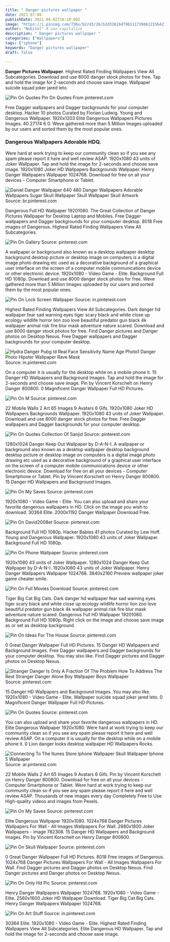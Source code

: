 ```yaml
---
title: " Danger pictures wallpaper "
date: 2021-07-08
publishDate: 2021-04-02T18:10:09Z
image: "https://i.pinimg.com/736x/b2/d3/26/b2d3261bd790111739861215b427488b.jpg"
author: "Nubitol" # use capitalize
description: " Danger pictures wallpaper "
categories: ["Wallpapers"]
tags: ["iphone"]
keywords: "Danger pictures wallpaper"
draft: false

---
```



**Danger Pictures Wallpaper**. Highest Rated Finding Wallpapers View All Subcategories. Download and use 8000 danger stock photos for free. Tap and hold the image for 2-seconds and choose save image. Wallpaper suicide squad joker jared leto.

![Pin On Quotes](https://i.pinimg.com/originals/5f/a9/ec/5fa9ecaa702baa9162dda24e2c288bfd.jpg "Pin On Quotes")
Pin On Quotes From pinterest.com


Free Dagger wallpapers and Dagger backgrounds for your computer desktop. Hacker 10 photos Curated by Florian Ludwig. Young and Dangerous Wallpaper. 1920x1203 Elite Dangerous Wallpapers Pictures Images. 40 27174 6 0. Weve gathered more than 5 Million Images uploaded by our users and sorted them by the most popular ones.

### Dangerous Wallpapers Adorable HDQ.

Were hard at work trying to keep our community clean so if you see any spam please report it here and well review ASAP. 1920x1080 43 units of Joker Wallpaper. Tap and hold the image for 2-seconds and choose save image. 1920x1080 Joker HD Wallpapers Backgrounds Wallpaper. Henry Danger Wallpapers Wallpaper 1024768. Download for free on all your devices - Computer Smartphone or Tablet.


![Daniel Danger Wallpaper 640 480 Danger Wallpapers Adorable Wallpapers Sugar Skull Wallpaper Skull Wallpaper Skull Artwork](https://i.pinimg.com/originals/34/53/3e/34533e0d6978d75198ec832cde061e42.jpg "Daniel Danger Wallpaper 640 480 Danger Wallpapers Adorable Wallpapers Sugar Skull Wallpaper Skull Wallpaper Skull Artwork")
Source: br.pinterest.com

Dangerous Full HD Wallpaper 19201080. The Great Collection of Danger Pictures Wallpaper for Desktop Laptop and Mobiles. Free Dagger wallpapers and Dagger backgrounds for your computer desktop. 8018 Free images of Dangerous. Highest Rated Finding Wallpapers View All Subcategories.

![Pin On Gallery](https://i.pinimg.com/originals/5f/90/21/5f90214fcf53927846ea8916388e70ac.jpg "Pin On Gallery")
Source: pinterest.com

A wallpaper or background also known as a desktop wallpaper desktop background desktop picture or desktop image on computers is a digital image photo drawing etc used as a decorative background of a graphical user interface on the screen of a computer mobile communications device or other electronic device. 1920x1080 - Video Game - Elite. Background Full HD 1080p. Download and use 8000 danger stock photos for free. Weve gathered more than 5 Million Images uploaded by our users and sorted them by the most popular ones.

![Pin On Lock Screen Wallpaper](https://i.pinimg.com/474x/2f/82/20/2f822074e1ec1d5c7f812445acf043e1.jpg "Pin On Lock Screen Wallpaper")
Source: in.pinterest.com

Highest Rated Finding Wallpapers View All Subcategories. Dark danger hd wallpaper fear sad warning eyes tiger scary black and white close up ecology wildlife horror lion zoo love beautiful predator gun black 4k wallpaper animal risk fire blur mask adventure nature scared. Download and use 8000 danger stock photos for free. Find Danger pictures and Danger photos on Desktop Nexus. Free Dagger wallpapers and Dagger backgrounds for your computer desktop.

![Hydra Danger Pubg Id Real Face Sensitivity Name Age Photo1 Danger Photo Hipster Wallpaper Rave Mask](https://i.pinimg.com/originals/c6/2e/e8/c62ee8b75c22eb311adbdfe866876ed4.png "Hydra Danger Pubg Id Real Face Sensitivity Name Age Photo1 Danger Photo Hipster Wallpaper Rave Mask")
Source: in.pinterest.com

On a computer it is usually for the desktop while on a mobile phone it. 15 Danger HD Wallpapers and Background Images. Tap and hold the image for 2-seconds and choose save image. Pin by Vincent Korschelt on Henry Danger 800800. 0 Magnificent Danger Wallpaper Full HD Pictures.

![Pin On M](https://i.pinimg.com/originals/6e/52/da/6e52daf54f6b035c6f4225a79d1b52ff.jpg "Pin On M")
Source: pinterest.com

22 Mobile Walls 2 Art 65 Images 9 Avatars 6 Gifs. 1920x1080 Joker HD Wallpapers Backgrounds Wallpaper. 1920x1080 43 units of Joker Wallpaper. Download and use 8000 danger stock photos for free. Free Dagger wallpapers and Dagger backgrounds for your computer desktop.

![Pin On Quotes Collection Of Sanjid](https://i.pinimg.com/564x/36/c2/82/36c282a1c882f431cbec56750ef88cf6.jpg "Pin On Quotes Collection Of Sanjid")
Source: pinterest.com

1280x1024 Danger Keep Out Wallpaper by D-A-N-I. A wallpaper or background also known as a desktop wallpaper desktop background desktop picture or desktop image on computers is a digital image photo drawing etc used as a decorative background of a graphical user interface on the screen of a computer mobile communications device or other electronic device. Download for free on all your devices - Computer Smartphone or Tablet. Pin by Vincent Korschelt on Henry Danger 800800. 15 Danger HD Wallpapers and Background Images.

![Pin On My Saves](https://i.pinimg.com/736x/10/f8/6b/10f86b0247a7e27dedd81f837e8de5ff.jpg "Pin On My Saves")
Source: pinterest.com

1920x1080 - Video Game - Elite. You can also upload and share your favorite dangerous wallpapers in HD. Click on the image you wish to download. 30364 Elite. 2000x1192 Danger Wallpaper Download Free.

![Pin On David2008et](https://i.pinimg.com/originals/68/d2/a9/68d2a92a666b380b78d47e4eb1f6c5d1.jpg "Pin On David2008et")
Source: pinterest.com

Background Full HD 1080p. Hacker Babies 41 photos Curated by Lew Hoff. Young and Dangerous Wallpaper. 1920x1080 43 units of Joker Wallpaper. Background Full HD 1080p.

![Pin On Phone Wallpaper](https://i.pinimg.com/originals/38/83/b5/3883b5a7c022c86ae3c4412a5a6200f2.jpg "Pin On Phone Wallpaper")
Source: pinterest.com

1920x1080 43 units of Joker Wallpaper. 1280x1024 Danger Keep Out Wallpaper by D-A-N-I. 1920x1080 43 units of Joker Wallpaper. Henry Danger Wallpapers Wallpaper 1024768. 3840x2160 Preview wallpaper joker game cheater smile.

![Pin On Full Movies Download](https://i.pinimg.com/originals/d7/75/b3/d775b36005bf8ae691e215736c2698cf.jpg "Pin On Full Movies Download")
Source: pinterest.com

Tiger Big Cat Big Cats. Dark danger hd wallpaper fear sad warning eyes tiger scary black and white close up ecology wildlife horror lion zoo love beautiful predator gun black 4k wallpaper animal risk fire blur mask adventure nature scared. Dangerous Full HD Wallpaper 19201080. Background Full HD 1080p. Right click on the image and choose save image as or set as desktop background.

![Pin On Ideas For The House](https://i.pinimg.com/originals/0b/28/ca/0b28ca64d211a441b86593ad313de54d.jpg "Pin On Ideas For The House")
Source: pinterest.com

0 Great Danger Wallpaper Full HD Pictures. 15 Danger HD Wallpapers and Background Images. Free Dagger wallpapers and Dagger backgrounds for your computer desktop. You may also like. Find Dagger pictures and Dagger photos on Desktop Nexus.

![Stranger Danger Is Only A Fraction Of The Problem How To Address The Rest Stranger Danger Alone Boy Wallpaper Boys Wallpaper](https://i.pinimg.com/736x/9b/59/96/9b59962755d1c4de6f56d16f8a1cc79c.jpg "Stranger Danger Is Only A Fraction Of The Problem How To Address The Rest Stranger Danger Alone Boy Wallpaper Boys Wallpaper")
Source: pinterest.com

15 Danger HD Wallpapers and Background Images. You may also like. 1920x1080 - Video Game - Elite. Wallpaper suicide squad joker jared leto. 0 Magnificent Danger Wallpaper Full HD Pictures.

![Pin On Quotes](https://i.pinimg.com/originals/5f/a9/ec/5fa9ecaa702baa9162dda24e2c288bfd.jpg "Pin On Quotes")
Source: pinterest.com

You can also upload and share your favorite dangerous wallpapers in HD. Elite Dangerous Wallpaper 1920x1080. Were hard at work trying to keep our community clean so if you see any spam please report it here and well review ASAP. On a computer it is usually for the desktop while on a mobile phone it. 0 Lion danger looks desktop wallpaper HD Wallpapers Rocks.

![Connecting To The Itunes Store Iphone Wallpaper Skull Wallpaper Iphone 5 Wallpaper](https://i.pinimg.com/originals/f2/13/a1/f213a1a36f601645b570fb24583e0741.jpg "Connecting To The Itunes Store Iphone Wallpaper Skull Wallpaper Iphone 5 Wallpaper")
Source: ar.pinterest.com

22 Mobile Walls 2 Art 65 Images 9 Avatars 6 Gifs. Pin by Vincent Korschelt on Henry Danger 800800. Download for free on all your devices - Computer Smartphone or Tablet. Were hard at work trying to keep our community clean so if you see any spam please report it here and well review ASAP. Thousands of new images every day Completely Free to Use High-quality videos and images from Pexels.

![Pin On My Saves](https://i.pinimg.com/originals/38/cc/03/38cc03605d4e43f6c11da01472f61075.jpg "Pin On My Saves")
Source: pinterest.com

Elite Dangerous Wallpaper 1920x1080. 1024x768 Danger Pictures Wallpapers For Wall - All Images Wallpapers For Wall. 2880x1800 Joker Wallpapers - image 782308. 15 Danger HD Wallpapers and Background Images. Pin by Vincent Korschelt on Henry Danger 800800.

![Pin On Skull Wallpaper](https://i.pinimg.com/originals/49/9e/f5/499ef548570f157afc667868cc02c7e1.jpg "Pin On Skull Wallpaper")
Source: pinterest.com

0 Great Danger Wallpaper Full HD Pictures. 8018 Free images of Dangerous. 1024x768 Danger Pictures Wallpapers For Wall - All Images Wallpapers For Wall. Find Dagger pictures and Dagger photos on Desktop Nexus. Find Danger pictures and Danger photos on Desktop Nexus.

![Pin On Only Hd Pic](https://i.pinimg.com/originals/e0/89/5f/e0895f5099003923a9aae059557e1008.jpg "Pin On Only Hd Pic")
Source: pinterest.com

Henry Danger Wallpapers Wallpaper 1024768. 1920x1080 - Video Game - Elite. 2560x1600 Joker HD Wallpaper Download. Tiger Big Cat Big Cats. Henry Danger Wallpapers Wallpaper 1024768.

![Pin On Art Stuff](https://i.pinimg.com/736x/b2/d3/26/b2d3261bd790111739861215b427488b.jpg "Pin On Art Stuff")
Source: in.pinterest.com

30364 Elite. 1920x1080 - Video Game - Elite. Highest Rated Finding Wallpapers View All Subcategories. Elite Dangerous HD Wallpaper. Tap and hold the image for 2-seconds and choose save image.

